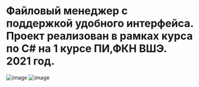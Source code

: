 # Файловый менеджер с поддержкой удобного интерфейса. Проект реализован в рамках курса по C# на 1 курсе ПИ,ФКН ВШЭ. 2021 год.
![image](https://user-images.githubusercontent.com/64990498/206448368-edab353e-165f-4161-ad74-d29a7b1ffed7.png)
![image](https://user-images.githubusercontent.com/64990498/206448378-ae277c3b-5bcc-4aa8-a948-1f9ec60d017a.png)

